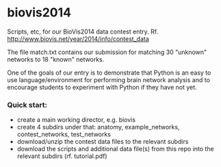 biovis2014
==========

Scripts, etc, for our BioVis2014 data contest entry. 
Rf. http://www.biovis.net/year/2014/info/contest_data

The file match.txt contains our submission for matching 30 "unknown" networks to 18 "known" networks.

One of the goals of our entry is to demonstrate that Python is an easy to use language/environment for
performing brain network analysis and to encourage students to experiment with Python if they have not yet.

### Quick start:
* create a main working director, e.g. biovis
* create 4 subdirs under that: 
    anatomy, example_networks, contest_networks, test_networks
* download/unzip the contest data files to the relevant subdirs
* download the scripts and additional data file(s) from this repo into the relevant subdirs (rf. tutorial.pdf)

